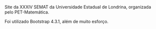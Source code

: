 Site da XXXIV SEMAT da Universidade Estadual de Londrina, organizada pelo PET-Matemática.

Foi utilizado Bootstrap 4.3.1, além de muito esforço.